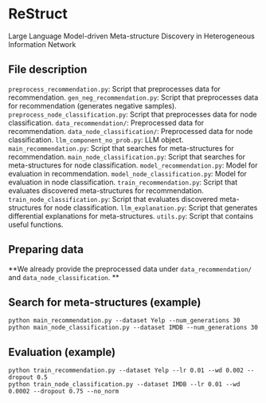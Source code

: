 # ReStruct
Large Language Model-driven Meta-structure Discovery in Heterogeneous Information Network

## File description
`preprocess_recommendation.py`: Script that preprocesses data for recommendation.
`gen_neg_recommendation.py`: Script that preprocesses data for recommendation (generates negative samples).
`preprocess_node_classification.py`: Script that preprocesses data for node classification.
`data_recommendation/`: Preprocessed data for recommendation.
`data_node_classification/`: Preprocessed data for node classification.
`llm_component_no_prob.py`: LLM object.
`main_recommendation.py`: Script that searches for meta-structures for recommendation.
`main_node_classification.py`: Script that searches for meta-structures for node classification.
`model_recommendation.py`: Model for evaluation in recommendation.
`model_node_classification.py`: Model for evaluation in node classification.
`train_recommendation.py`: Script that evaluates discovered meta-structures for recommendation.
`train_node_classification.py`: Script that evaluates discovered meta-structures for node classification.
`llm_explanation.py`: Script that generates differential explanations for meta-structures.
`utils.py`: Script that contains useful functions.

## Preparing data
**We already provide the preprocessed data under `data_recommendation/` and `data_node_classification`. **

## Search for meta-structures (example)
```shell
python main_recommendation.py --dataset Yelp --num_generations 30
python main_node_classification.py --dataset IMDB --num_generations 30
```

## Evaluation (example)
```shell
python train_recommendation.py --dataset Yelp --lr 0.01 --wd 0.002 --dropout 0.5  
python train_node_classification.py --dataset IMDB --lr 0.01 --wd 0.0002 --dropout 0.75 --no_norm 
```
